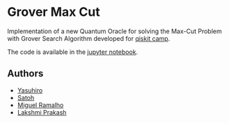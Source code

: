 # Grover Max Cut
Implementation of a new Quantum Oracle for solving the Max-Cut Problem with Grover Search Algorithm developed for [qiskit camp](https://qiskit.camp/).

The code is available in the [jupyter notebook](grover_max_cut.ipynb).

## Authors
* [Yasuhiro](https://github.com/rum-yasuhiro)
* [Satoh](https://github.com/ymbr)
* [Miguel Ramalho](https://github.com/msramalho)
* [Lakshmi Prakash](https://github.com/lprakash)
